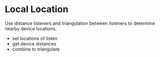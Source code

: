 # Local Location
Use distance listeners and triangulation between listeners to determine nearby device locations.

- set locations of listen
- get device distances  
- combine to triangulate
